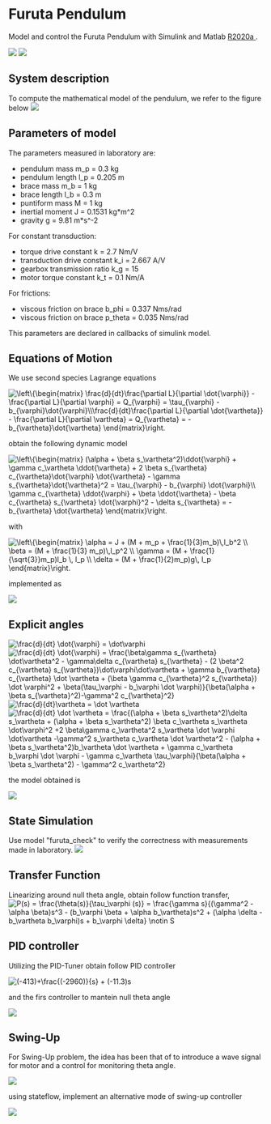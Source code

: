 # Furuta Pendulum
Model and control the Furuta Pendulum with Simulink and Matlab <a href ='https://it.mathworks.com/?s_tid=gn_logo'> R2020a </a>.

<img src="images/full_system.png" />
<img src="images/code.png" />

## System description
To compute the mathematical model of the pendulum, we refer to the figure below
<img src="images/Furuta_pendulum.jpg" />

## Parameters of model
The parameters measured in laboratory are:
- pendulum mass m_p = 0.3 kg
- pendulum length l_p = 0.205 m
- brace mass m_b = 1 kg
- brace length l_b = 0.3 m
- puntiform mass M = 1 kg
- inertial moment J = 0.1531 kg*m^2
- gravity g = 9.81 m*s^-2

For constant transduction:
- torque drive constant k = 2.7 Nm/V
- transduction drive constant k_i = 2.667 A/V
- gearbox transmission ratio k_g = 15
- motor torque constant k_t = 0.1 Nm/A

For frictions:
- viscous friction on brace b_phi = 0.337 Nms/rad
- viscous friction on brace p_theta = 0.035 Nms/rad

This parameters are declared in callbacks of simulink model.

## Equations of Motion
We use second species Lagrange equations

<img src="https://latex.codecogs.com/gif.latex?\left\{\begin{matrix}&space;\frac{d}{dt}\frac{\partial&space;L}{\partial&space;\dot{\varphi}}&space;-&space;\frac{\partial&space;L}{\partial&space;\varphi}&space;=&space;Q_{\varphi}&space;=&space;\tau_{\varphi}&space;-&space;b_{\varphi}\dot{\varphi}\\\frac{d}{dt}\frac{\partial&space;L}{\partial&space;\dot{\vartheta}}&space;-&space;\frac{\partial&space;L}{\partial&space;\vartheta}&space;=&space;Q_{\vartheta}&space;=&space;-&space;b_{\vartheta}\dot{\vartheta}&space;\end{matrix}\right." title="\left\{\begin{matrix} \frac{d}{dt}\frac{\partial L}{\partial \dot{\varphi}} - \frac{\partial L}{\partial \varphi} = Q_{\varphi} = \tau_{\varphi} - b_{\varphi}\dot{\varphi}\\\frac{d}{dt}\frac{\partial L}{\partial \dot{\vartheta}} - \frac{\partial L}{\partial \vartheta} = Q_{\vartheta} = - b_{\vartheta}\dot{\vartheta} \end{matrix}\right." />

obtain the following dynamic model

<img src="https://latex.codecogs.com/gif.latex?\left\{\begin{matrix}&space;(\alpha&space;&plus;&space;\beta&space;s_\vartheta^2)\ddot{\varphi}&space;&plus;&space;\gamma&space;c_\vartheta&space;\ddot{\vartheta}&space;&plus;&space;2&space;\beta&space;s_{\vartheta}&space;c_{\vartheta}\dot{\varphi}&space;\dot{\vartheta}&space;-&space;\gamma&space;s_{\vartheta}\dot{\vartheta}^2&space;=&space;\tau_{\varphi}&space;-&space;b_{\varphi}&space;\dot{\varphi}\\&space;\gamma&space;c_{\vartheta}&space;\ddot{\varphi}&space;&plus;&space;\beta&space;\ddot{\vartheta}&space;-&space;\beta&space;c_{\vartheta}&space;s_{\vartheta}&space;\dot{\varphi}^2&space;-&space;\delta&space;s_{\vartheta}&space;=&space;-&space;b_{\vartheta}&space;\dot{\vartheta}&space;\end{matrix}\right." title="\left\{\begin{matrix} (\alpha + \beta s_\vartheta^2)\ddot{\varphi} + \gamma c_\vartheta \ddot{\vartheta} + 2 \beta s_{\vartheta} c_{\vartheta}\dot{\varphi} \dot{\vartheta} - \gamma s_{\vartheta}\dot{\vartheta}^2 = \tau_{\varphi} - b_{\varphi} \dot{\varphi}\\ \gamma c_{\vartheta} \ddot{\varphi} + \beta \ddot{\vartheta} - \beta c_{\vartheta} s_{\vartheta} \dot{\varphi}^2 - \delta s_{\vartheta} = - b_{\vartheta} \dot{\vartheta} \end{matrix}\right." />

with

<img src="https://latex.codecogs.com/gif.latex?\left\{\begin{matrix}&space;\alpha&space;=&space;J&space;&plus;&space;(M&space;&plus;&space;m_p&space;&plus;&space;\frac{1}{3}m_b)\,l_b^2&space;\\&space;\beta&space;=&space;(M&space;&plus;&space;\frac{1}{3}&space;m_p)\,l_p^2&space;\\&space;\gamma&space;=&space;(M&space;&plus;&space;\frac{1}{\sqrt{3}}m_p)l_b&space;\,&space;l_p&space;\\&space;\delta&space;=&space;(M&space;&plus;&space;\frac{1}{2}m_p)g\,&space;l_p&space;\end{matrix}\right." title="\left\{\begin{matrix} \alpha = J + (M + m_p + \frac{1}{3}m_b)\,l_b^2 \\ \beta = (M + \frac{1}{3} m_p)\,l_p^2 \\ \gamma = (M + \frac{1}{\sqrt{3}}m_p)l_b \, l_p \\ \delta = (M + \frac{1}{2}m_p)g\, l_p \end{matrix}\right." />

implemented as

<img src='images/parameters.png' />

## Explicit angles
<img src="https://latex.codecogs.com/gif.latex?\frac{d}{dt}&space;\dot{\varphi}&space;=&space;\dot\varphi" title="\frac{d}{dt} \dot{\varphi} = \dot\varphi" />
<img src="https://latex.codecogs.com/gif.latex?\frac{d}{dt}&space;\dot{\varphi}&space;=&space;\frac{\beta\gamma&space;s_{\vartheta}&space;\dot\vartheta^2&space;-&space;\gamma\delta&space;c_{\vartheta}&space;s_{\vartheta}&space;-&space;(2&space;\beta^2&space;c_{\vartheta}&space;s_{\vartheta})\dot\varphi\dot\vartheta&space;&plus;&space;\gamma&space;b_{\vartheta}&space;c_{\vartheta}&space;\dot&space;\vartheta&space;&plus;&space;(\beta&space;\gamma&space;c_{\vartheta}^2&space;s_{\vartheta})&space;\dot&space;\varphi^2&space;&plus;&space;\beta(\tau_\varphi&space;-&space;b_\varphi&space;\dot&space;\varphi)}{\beta(\alpha&space;&plus;&space;\beta&space;s_{\vartheta}^2)-\gamma^2&space;c_{\vartheta}^2}" title="\frac{d}{dt} \dot{\varphi} = \frac{\beta\gamma s_{\vartheta} \dot\vartheta^2 - \gamma\delta c_{\vartheta} s_{\vartheta} - (2 \beta^2 c_{\vartheta} s_{\vartheta})\dot\varphi\dot\vartheta + \gamma b_{\vartheta} c_{\vartheta} \dot \vartheta + (\beta \gamma c_{\vartheta}^2 s_{\vartheta}) \dot \varphi^2 + \beta(\tau_\varphi - b_\varphi \dot \varphi)}{\beta(\alpha + \beta s_{\vartheta}^2)-\gamma^2 c_{\vartheta}^2}" />
<img src="https://latex.codecogs.com/gif.latex?\frac{d}{dt}\vartheta&space;=&space;\dot&space;\vartheta" title="\frac{d}{dt}\vartheta = \dot \vartheta" />
<img src="https://latex.codecogs.com/gif.latex?\frac{d}{dt}&space;\dot&space;\vartheta&space;=&space;\frac{(\alpha&space;&plus;&space;\beta&space;s_\vartheta^2)\delta&space;s_\vartheta&space;&plus;&space;(\alpha&space;&plus;&space;\beta&space;s_\vartheta^2)&space;\beta&space;c_\vartheta&space;s_\vartheta&space;\dot\varphi^2&space;&plus;2&space;\beta\gamma&space;c_\vartheta^2&space;s_\vartheta&space;\dot&space;\varphi&space;\dot\vartheta&space;-\gamma^2&space;s_\vartheta&space;c_\vartheta&space;\dot&space;\vartheta^2&space;-&space;(\alpha&space;&plus;&space;\beta&space;s_\vartheta^2)b_\vartheta&space;\dot&space;\vartheta&space;&plus;&space;\gamma&space;c_\vartheta&space;b_\varphi&space;\dot&space;\varphi&space;-&space;\gamma&space;c_\vartheta&space;\tau_\varphi}{\beta(\alpha&space;&plus;&space;\beta&space;s_\vartheta^2)&space;-&space;\gamma^2&space;c_\vartheta^2}" title="\frac{d}{dt} \dot \vartheta = \frac{(\alpha + \beta s_\vartheta^2)\delta s_\vartheta + (\alpha + \beta s_\vartheta^2) \beta c_\vartheta s_\vartheta \dot\varphi^2 +2 \beta\gamma c_\vartheta^2 s_\vartheta \dot \varphi \dot\vartheta -\gamma^2 s_\vartheta c_\vartheta \dot \vartheta^2 - (\alpha + \beta s_\vartheta^2)b_\vartheta \dot \vartheta + \gamma c_\vartheta b_\varphi \dot \varphi - \gamma c_\vartheta \tau_\varphi}{\beta(\alpha + \beta s_\vartheta^2) - \gamma^2 c_\vartheta^2}" />

the model obtained is

<img src="images/model.png" />

## State Simulation
Use model "furuta_check" to verify the correctness with measurements made in laboratory.
<img src="images/sim.png" />

## Transfer Function
Linearizing around null theta angle, obtain follow function transfer,
<img src="https://latex.codecogs.com/gif.latex?P(s)&space;=&space;\frac{\theta(s)}{\tau_\varphi&space;(s)}&space;=&space;\frac{\gamma&space;s}{(\gamma^2&space;-&space;\alpha&space;\beta)s^3&space;-&space;(b_\varphi&space;\beta&space;&plus;&space;\alpha&space;b_\vartheta)s^2&space;&plus;&space;(\alpha&space;\delta&space;-&space;b_\vartheta&space;b_\varphi)s&space;&plus;&space;b_\varphi&space;\delta}&space;\notin&space;S" title="P(s) = \frac{\theta(s)}{\tau_\varphi (s)} = \frac{\gamma s}{(\gamma^2 - \alpha \beta)s^3 - (b_\varphi \beta + \alpha b_\vartheta)s^2 + (\alpha \delta - b_\vartheta b_\varphi)s + b_\varphi \delta} \notin S" />

## PID controller
Utilizing the PID-Tuner obtain follow PID controller

<img src="https://latex.codecogs.com/gif.latex?(-12)&plus;\frac{(-12)}{s}" title="(-413)+\frac{(-2960)}{s} + (-11.3)s" />

and the firs controller to mantein null theta angle

<img src="images/first_controller.png" />

## Swing-Up
For Swing-Up problem, the idea has been that of to introduce a wave signal for motor and a control for monitoring theta angle.  

<img src = "images/swing_up_controller.png" />

using stateflow, implement an alternative mode of swing-up controller

<img src = "images/furutaSF.png" />
